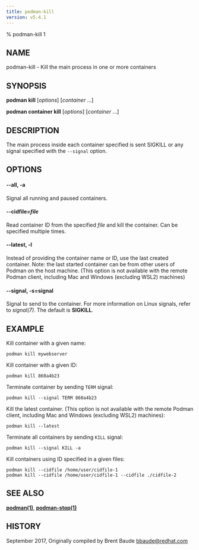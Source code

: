 ```yaml
---
title: podman-kill
version: v5.4.1
---
```


% podman-kill 1

## NAME
podman\-kill - Kill the main process in one or more containers

## SYNOPSIS
**podman kill** [*options*] [*container* ...]

**podman container kill** [*options*] [*container* ...]

## DESCRIPTION
The main process inside each container specified is sent SIGKILL or any signal specified with the `--signal` option.

## OPTIONS
#### **--all**, **-a**

Signal all running and paused containers.


[//]: # (BEGIN included file options/cidfile.read.md)
#### **--cidfile**=*file*

Read container ID from the specified *file* and kill the container.
Can be specified multiple times.

[//]: # (END   included file options/cidfile.read.md)


[//]: # (BEGIN included file options/latest.md)
#### **--latest**, **-l**

Instead of providing the container name or ID, use the last created container.
Note: the last started container can be from other users of Podman on the host machine.
(This option is not available with the remote Podman client, including Mac and Windows
(excluding WSL2) machines)

[//]: # (END   included file options/latest.md)


[//]: # (BEGIN included file options/signal.md)
#### **--signal**, **-s**=**signal**

Signal to send to the container. For more information on Linux signals, refer to *signal(7)*.
The default is **SIGKILL**.

[//]: # (END   included file options/signal.md)

## EXAMPLE

Kill container with a given name:
```
podman kill mywebserver
```

Kill container with a given ID:
```
podman kill 860a4b23
```

Terminate container by sending `TERM` signal:
```
podman kill --signal TERM 860a4b23
```

Kill the latest container. (This option is not available with the remote Podman client, including Mac and Windows
(excluding WSL2) machines):
```
podman kill --latest
```

Terminate all containers by sending `KILL` signal:
```
podman kill --signal KILL -a
```

Kill containers using ID specified in a given files:
```
podman kill --cidfile /home/user/cidfile-1
podman kill --cidfile /home/user/cidfile-1 --cidfile ./cidfile-2
```

## SEE ALSO
**[podman(1)](podman.1.md)**, **[podman-stop(1)](podman-stop.1.md)**

## HISTORY
September 2017, Originally compiled by Brent Baude <bbaude@redhat.com>

